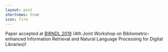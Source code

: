 ```yaml
---
layout: post
shortnews: true
icon: fire
---
```

Paper accepted at [BIRNDL 2019][link] (4th Joint Workshop on Bibliometric-enhanced Information Retrieval and Natural Language Processing for Digital Libraries)!

[link]: http://wing.comp.nus.edu.sg/~birndl2019/


